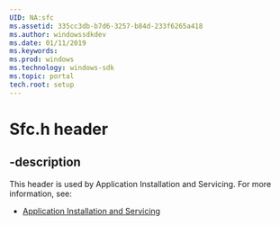 ```yaml
---
UID: NA:sfc
ms.assetid: 335cc3db-b7d6-3257-b84d-233f6265a418
ms.author: windowssdkdev
ms.date: 01/11/2019
ms.keywords: 
ms.prod: windows
ms.technology: windows-sdk
ms.topic: portal
tech.root: setup
---
```


# Sfc.h header


## -description


This header is used by Application Installation and Servicing. For more information, see:

- [Application Installation and Servicing](../_setup)
